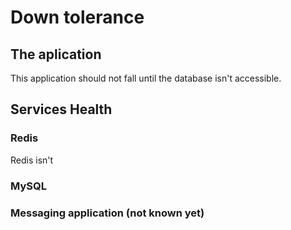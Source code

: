 # Down tolerance

## The aplication

This application should not fall until the database isn't accessible.

## Services Health

### Redis

Redis isn't

### MySQL

### Messaging application (not known yet)
